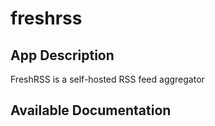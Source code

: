 # freshrss

## App Description

FreshRSS is a self-hosted RSS feed aggregator

## Available Documentation

